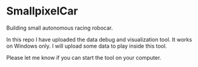 # SmallpixelCar
Building small autonomous racing robocar. 

In this repo I have uploaded the data debug and visualization tool. It works on Windows only. I will upload some data to play inside this tool. 

Please let me know if you can start the tool on your computer. 


